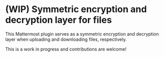 # (WIP) Symmetric encryption and decryption layer for files

This Mattermost plugin serves as a symmetric encryption and decryption layer when uploading and downloading files, respectively.

This is a work in progress and contributions are welcome!
